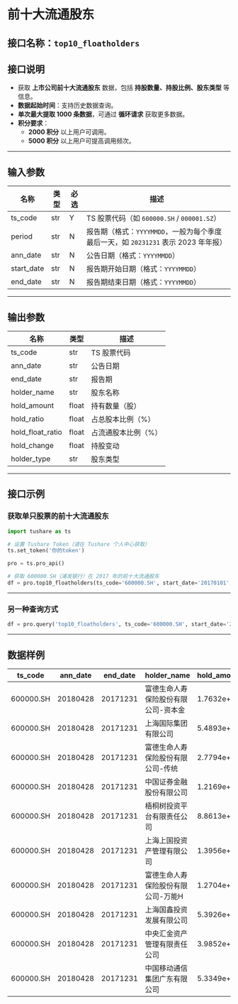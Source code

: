 # 前十大流通股东

## 接口名称：`top10_floatholders`

## 接口说明
- 获取 **上市公司前十大流通股东** 数据，包括 **持股数量、持股比例、股东类型** 等信息。
- **数据起始时间**：支持历史数据查询。
- **单次最大提取 1000 条数据**，可通过 **循环请求** 获取更多数据。
- **积分要求**：
  - **2000 积分** 以上用户可调用。
  - **5000 积分** 以上用户可提高调用频次。

---

## **输入参数**

| 名称        | 类型  | 必选 | 描述 |
|------------|------|------|------------------------------|
| ts_code    | str  | Y    | TS 股票代码（如 `600000.SH` / `000001.SZ`） |
| period     | str  | N    | 报告期（格式：`YYYYMMDD`，一般为每个季度最后一天，如 `20231231` 表示 2023 年年报） |
| ann_date   | str  | N    | 公告日期（格式：`YYYYMMDD`） |
| start_date | str  | N    | 报告期开始日期（格式：`YYYYMMDD`） |
| end_date   | str  | N    | 报告期结束日期（格式：`YYYYMMDD`） |

---

## **输出参数**

| 名称              | 类型  | 描述 |
|------------------|------|------------------------------|
| ts_code         | str  | TS 股票代码 |
| ann_date       | str  | 公告日期 |
| end_date       | str  | 报告期 |
| holder_name    | str  | 股东名称 |
| hold_amount    | float | 持有数量（股） |
| hold_ratio     | float | 占总股本比例（%） |
| hold_float_ratio | float | 占流通股本比例（%） |
| hold_change    | float | 持股变动 |
| holder_type    | str  | 股东类型 |

---

## **接口示例**

### **获取单只股票的前十大流通股东**
```python
import tushare as ts

# 设置 Tushare Token（请在 Tushare 个人中心获取）
ts.set_token('你的token')

pro = ts.pro_api()

# 获取 600000.SH（浦发银行）在 2017 年的前十大流通股东
df = pro.top10_floatholders(ts_code='600000.SH', start_date='20170101', end_date='20171231')
```

---

### **另一种查询方式**
```python
df = pro.query('top10_floatholders', ts_code='600000.SH', start_date='20170101', end_date='20171231')
```

---

## **数据样例**

| ts_code  | ann_date | end_date | holder_name | hold_amount |
|----------|---------|---------|------------------------------|------------|
| 600000.SH | 20180428 | 20171231 | 富德生命人寿保险股份有限公司-资本金 | 1.7632e+09 |
| 600000.SH | 20180428 | 20171231 | 上海国际集团有限公司 | 5.4893e+09 |
| 600000.SH | 20180428 | 20171231 | 富德生命人寿保险股份有限公司-传统 | 2.7794e+09 |
| 600000.SH | 20180428 | 20171231 | 中国证券金融股份有限公司 | 1.2169e+09 |
| 600000.SH | 20180428 | 20171231 | 梧桐树投资平台有限责任公司 | 8.8613e+08 |
| 600000.SH | 20180428 | 20171231 | 上海上国投资产管理有限公司 | 1.3956e+09 |
| 600000.SH | 20180428 | 20171231 | 富德生命人寿保险股份有限公司-万能H | 1.2704e+09 |
| 600000.SH | 20180428 | 20171231 | 上海国鑫投资发展有限公司 | 5.3926e+08 |
| 600000.SH | 20180428 | 20171231 | 中央汇金资产管理有限责任公司 | 3.9852e+08 |
| 600000.SH | 20180428 | 20171231 | 中国移动通信集团广东有限公司 | 5.3349e+09 |
